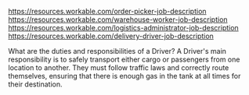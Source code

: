 https://resources.workable.com/order-picker-job-description
https://resources.workable.com/warehouse-worker-job-description
https://resources.workable.com/logistics-administrator-job-description
https://resources.workable.com/delivery-driver-job-description

What are the duties and responsibilities of a Driver?
A Driver's main responsibility is to safely transport either cargo or passengers from one location to another. They must follow traffic laws and correctly route themselves, ensuring that there is enough gas in the tank at all times for their destination.
